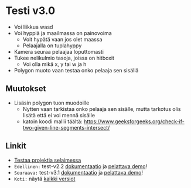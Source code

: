 # Testi v3.0
- Voi liikkua wasd
- Voi hyppiä ja maailmassa on painovoima
	- Voit hypätä vaan jos olet maassa
	- Pelaajalla on tuplahyppy
- Kamera seuraa pelaajaa loputtomasti
- Tukee nelikulmio tasoja, joissa on hitboxit
	- Voi olla mikä x, y tai w ja h
- Polygon muoto vaan testaa onko pelaaja sen sisällä

## Muutokset
- Lisäsin polygon tuon muodoille
	- Nytten vaan tarkistaa onko pelaaja sen sisälle, mutta tarkotus olis lisätä että ei voi mennä sisälle
	- katoin koodi mallii täältä: https://www.geeksforgeeks.org/check-if-two-given-line-segments-intersect/

## Linkit

- [Testaa projektia selaimessa](https://kassu11.github.io/platformer/test-v3.0/)
- `Edellinen:` test-v2.2 [dokumentaatio](https://github.com/kassu11/platformer/tree/main/test-v2.2#readme) ja [pelattava demo](https://kassu11.github.io/platformer/test-v2.2/)!
- `Seuraava:` test-v3.1 [dokumentaatio](https://github.com/kassu11/platformer/tree/main/test-v3.1#readme) ja [pelattava demo](https://kassu11.github.io/platformer/test-v3.1/)!
- `Koti:` näytä [kaikki versiot](https://github.com/kassu11/platformer#readme)